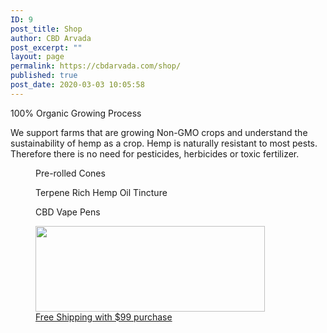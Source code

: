 ```yaml
---
ID: 9
post_title: Shop
author: CBD Arvada
post_excerpt: ""
layout: page
permalink: https://cbdarvada.com/shop/
published: true
post_date: 2020-03-03 10:05:58
---
```

<!-- wp:paragraph -->
<p>100% Organic Growing Process</p>
<!-- /wp:paragraph -->

<!-- wp:paragraph -->
<p>We support farms that are growing Non-GMO crops and understand the sustainability of hemp as a crop. Hemp is naturally resistant to most pests. Therefore there is no need for pesticides, herbicides or toxic fertilizer.</p>
<!-- /wp:paragraph -->

<!-- wp:columns -->
<div class="wp-block-columns"><!-- wp:column -->
<div class="wp-block-column"><!-- wp:image {"id":101,"sizeSlug":"large"} -->
<figure class="wp-block-image size-large"><img src="https://cbdarvada.com/wp-content/uploads/2020/03/cbd-joints-1.jpg" alt="" class="wp-image-101"/><figcaption>Pre-rolled Cones</figcaption></figure>
<!-- /wp:image --></div>
<!-- /wp:column -->

<!-- wp:column -->
<div class="wp-block-column"><!-- wp:image {"id":102,"sizeSlug":"large"} -->
<figure class="wp-block-image size-large"><img src="https://cbdarvada.com/wp-content/uploads/2020/03/cbd-terpene-rich-hemp-oil-tincture-1.jpg" alt="" class="wp-image-102"/><figcaption>Terpene Rich Hemp Oil Tincture</figcaption></figure>
<!-- /wp:image --></div>
<!-- /wp:column -->

<!-- wp:column -->
<div class="wp-block-column"><!-- wp:image {"id":103,"sizeSlug":"large"} -->
<figure class="wp-block-image size-large"><img src="https://cbdarvada.com/wp-content/uploads/2020/03/cbd-terpene-rich-hemp-oil-clearomizer-1.jpg" alt="" class="wp-image-103"/><figcaption>CBD Vape Pens</figcaption></figure>
<!-- /wp:image --></div>
<!-- /wp:column --></div>
<!-- /wp:columns -->

<!-- wp:image {"id":105,"width":367,"height":137,"sizeSlug":"large","linkDestination":"custom"} -->
<figure class="wp-block-image size-large is-resized"><a href="https://cbdamericanshaman.com/arvada"><img src="https://cbdarvada.com/wp-content/uploads/2020/03/shop-online-button.jpg" alt="" class="wp-image-105" width="367" height="137"/></a><figcaption><a href="https://cbdamericanshaman.com/arvada">Free Shipping with $99 purchase</a></figcaption></figure>
<!-- /wp:image -->